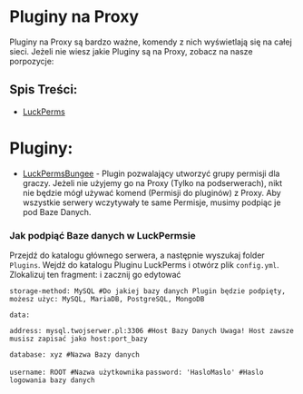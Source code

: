 # Pluginy na Proxy
Pluginy na Proxy są bardzo ważne, komendy z nich wyświetlają się na całej sieci. Jeżeli nie wiesz jakie Pluginy są na Proxy, zobacz na nasze porpozycje:

## Spis Treści:
- [LuckPerms](https://)

# Pluginy:
- [LuckPermsBungee](https://luckperms.net/download) - Plugin pozwalający utworzyć grupy permisji dla graczy. Jeżeli nie użyjemy go na Proxy (Tylko na podserwerach), nikt nie będzie mógł używać komend (Permisji do pluginów) z Proxy. Aby wszystkie serwery wczytywały te same Permisje, musimy podpiąc je pod Baze Danych. 

### Jak podpiąć Baze danych w LuckPermsie
Przejdź do katalogu głównego serwera, a następnie wyszukaj folder `Plugins`. Wejdź do katalogu Pluginu LuckPerms i otwórz plik `config.yml`.
Zlokalizuj ten fragment: i zacznij go edytować

`storage-method: MySQL #Do jakiej bazy danych Plugin będzie podpięty,  możesz użyc: MySQL, MariaDB, PostgreSQL, MongoDB`

`data:`

  `address: mysql.twojserwer.pl:3306 #Host Bazy Danych Uwaga! Host zawsze musisz zapisać jako host:port_bazy`

  `database: xyz #Nazwa Bazy danych`

  `username: ROOT #Nazwa użytkownika`
  `password: 'HasloMaslo' #Haslo logowania bazy danych`

